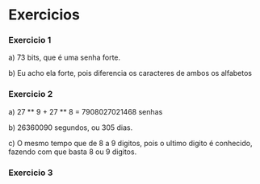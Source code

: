 # Exercicios

### Exercicio 1

a) 73 bits, que é uma senha forte.

b) Eu acho ela forte, pois diferencia os caracteres de ambos os alfabetos

### Exercicio 2

a) 27 ** 9 + 27 ** 8 = 7908027021468 senhas

b) 26360090 segundos, ou 305 dias.

c) O mesmo tempo que de 8 a 9 digitos, pois o ultimo digito é conhecido, fazendo com que basta 8 ou 9 digitos.

### Exercicio 3


